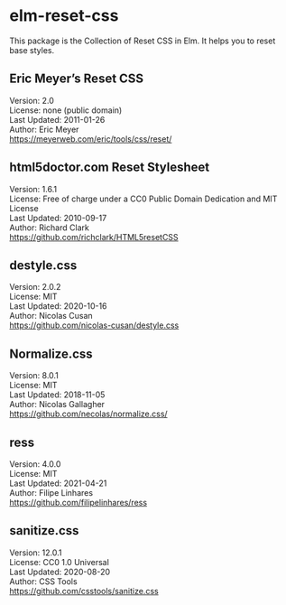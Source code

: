 # elm-reset-css

This package is the Collection of Reset CSS in Elm.
It helps you to reset base styles.

## Eric Meyer’s Reset CSS

Version: 2.0  
License: none (public domain)  
Last Updated: 2011-01-26  
Author: Eric Meyer  
https://meyerweb.com/eric/tools/css/reset/

## html5doctor.com Reset Stylesheet

Version: 1.6.1  
License: Free of charge under a CC0 Public Domain Dedication and MIT License  
Last Updated: 2010-09-17  
Author: Richard Clark  
https://github.com/richclark/HTML5resetCSS

## destyle.css

Version: 2.0.2  
License: MIT  
Last Updated: 2020-10-16  
Author: Nicolas Cusan  
https://github.com/nicolas-cusan/destyle.css

## Normalize.css

Version: 8.0.1  
License: MIT  
Last Updated: 2018-11-05  
Author: Nicolas Gallagher  
https://github.com/necolas/normalize.css/

## ress

Version: 4.0.0  
License: MIT  
Last Updated: 2021-04-21  
Author: Filipe Linhares  
https://github.com/filipelinhares/ress

## sanitize.css

Version: 12.0.1  
License: CC0 1.0 Universal  
Last Updated: 2020-08-20  
Author: CSS Tools  
https://github.com/csstools/sanitize.css
